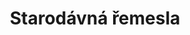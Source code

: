 ---
layout: layouts/archive-episode.njk
title: Starodávná řemesla
link: https://www.rtvs.sk/televizia/archiv/14252/456124
datum: 23. 3. 2024
foto: /images/business_357x206.jpg
alt: Old craft main picture
perex: ČT Ostrava - Kovářství na Helfštýně | MTVA Szeged - Kartáčníci | RTVS Košice - Tkalcovství | TVP Kraków - Patchwork
tags: archive
---